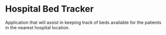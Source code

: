 # Hospital Bed Tracker
Application that will assist in keeping track of beds available for the patients in the nearest hospital location.
